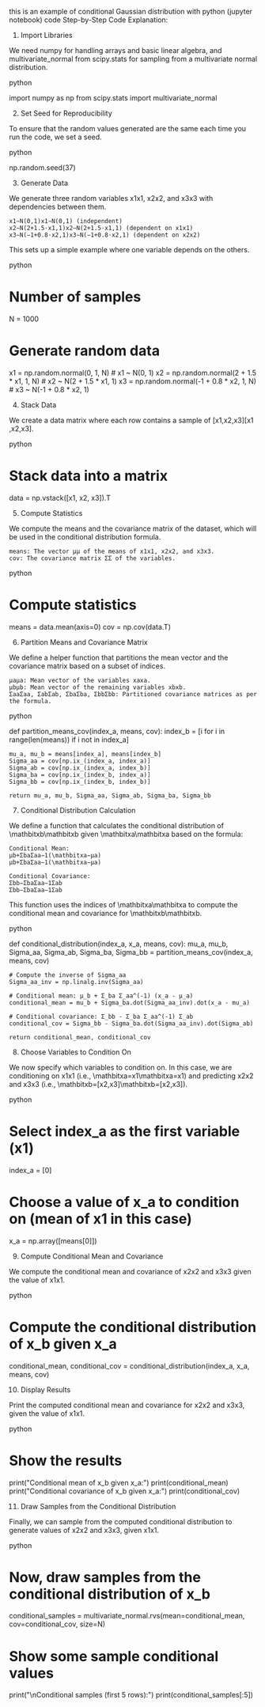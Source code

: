 this is an example of conditional Gaussian distribution with python (jupyter notebook) code
Step-by-Step Code Explanation:
1. Import Libraries

We need numpy for handling arrays and basic linear algebra, and multivariate_normal from scipy.stats for sampling from a multivariate normal distribution.

python

import numpy as np
from scipy.stats import multivariate_normal

2. Set Seed for Reproducibility

To ensure that the random values generated are the same each time you run the code, we set a seed.

python

np.random.seed(37)

3. Generate Data

We generate three random variables x1x1​, x2x2​, and x3x3​ with dependencies between them.

    x1∼N(0,1)x1​∼N(0,1) (independent)
    x2∼N(2+1.5⋅x1,1)x2​∼N(2+1.5⋅x1​,1) (dependent on x1x1​)
    x3∼N(−1+0.8⋅x2,1)x3​∼N(−1+0.8⋅x2​,1) (dependent on x2x2​)

This sets up a simple example where one variable depends on the others.

python

# Number of samples
N = 1000

# Generate random data
x1 = np.random.normal(0, 1, N)  # x1 ~ N(0, 1)
x2 = np.random.normal(2 + 1.5 * x1, 1, N)  # x2 ~ N(2 + 1.5 * x1, 1)
x3 = np.random.normal(-1 + 0.8 * x2, 1, N)  # x3 ~ N(-1 + 0.8 * x2, 1)

4. Stack Data

We create a data matrix where each row contains a sample of [x1,x2,x3][x1​,x2​,x3​].

python

# Stack data into a matrix
data = np.vstack([x1, x2, x3]).T

5. Compute Statistics

We compute the means and the covariance matrix of the dataset, which will be used in the conditional distribution formula.

    means: The vector μμ of the means of x1x1​, x2x2​, and x3x3​.
    cov: The covariance matrix ΣΣ of the variables.

python

# Compute statistics
means = data.mean(axis=0)
cov = np.cov(data.T)

6. Partition Means and Covariance Matrix

We define a helper function that partitions the mean vector and the covariance matrix based on a subset of indices.

    μaμa​: Mean vector of the variables xaxa​.
    μbμb​: Mean vector of the remaining variables xbxb​.
    ΣaaΣaa​, ΣabΣab​, ΣbaΣba​, ΣbbΣbb​: Partitioned covariance matrices as per the formula.

python

def partition_means_cov(index_a, means, cov):
    index_b = [i for i in range(len(means)) if i not in index_a]
    
    mu_a, mu_b = means[index_a], means[index_b]
    Sigma_aa = cov[np.ix_(index_a, index_a)]
    Sigma_ab = cov[np.ix_(index_a, index_b)]
    Sigma_ba = cov[np.ix_(index_b, index_a)]
    Sigma_bb = cov[np.ix_(index_b, index_b)]
    
    return mu_a, mu_b, Sigma_aa, Sigma_ab, Sigma_ba, Sigma_bb

7. Conditional Distribution Calculation

We define a function that calculates the conditional distribution of \mathbitxb\mathbitxb​ given \mathbitxa\mathbitxa​ based on the formula:

    Conditional Mean:
    μb+ΣbaΣaa−1(\mathbitxa−μa)
    μb​+Σba​Σaa−1​(\mathbitxa​−μa​)

    Conditional Covariance:
    Σbb−ΣbaΣaa−1Σab
    Σbb​−Σba​Σaa−1​Σab​

This function uses the indices of \mathbitxa\mathbitxa​ to compute the conditional mean and covariance for \mathbitxb\mathbitxb​.

python

def conditional_distribution(index_a, x_a, means, cov):
    mu_a, mu_b, Sigma_aa, Sigma_ab, Sigma_ba, Sigma_bb = partition_means_cov(index_a, means, cov)
    
    # Compute the inverse of Sigma_aa
    Sigma_aa_inv = np.linalg.inv(Sigma_aa)
    
    # Conditional mean: μ_b + Σ_ba Σ_aa^(-1) (x_a - μ_a)
    conditional_mean = mu_b + Sigma_ba.dot(Sigma_aa_inv).dot(x_a - mu_a)
    
    # Conditional covariance: Σ_bb - Σ_ba Σ_aa^(-1) Σ_ab
    conditional_cov = Sigma_bb - Sigma_ba.dot(Sigma_aa_inv).dot(Sigma_ab)
    
    return conditional_mean, conditional_cov

8. Choose Variables to Condition On

We now specify which variables to condition on. In this case, we are conditioning on x1x1​ (i.e., \mathbitxa=x1\mathbitxa​=x1​) and predicting x2x2​ and x3x3​ (i.e., \mathbitxb=[x2,x3]\mathbitxb​=[x2​,x3​]).

python

# Select index_a as the first variable (x1)
index_a = [0]

# Choose a value of x_a to condition on (mean of x1 in this case)
x_a = np.array([means[0]])

9. Compute Conditional Mean and Covariance

We compute the conditional mean and covariance of x2x2​ and x3x3​ given the value of x1x1​.

python

# Compute the conditional distribution of x_b given x_a
conditional_mean, conditional_cov = conditional_distribution(index_a, x_a, means, cov)

10. Display Results

Print the computed conditional mean and covariance for x2x2​ and x3x3​, given the value of x1x1​.

python

# Show the results
print("Conditional mean of x_b given x_a:")
print(conditional_mean)
print("Conditional covariance of x_b given x_a:")
print(conditional_cov)

11. Draw Samples from the Conditional Distribution

Finally, we can sample from the computed conditional distribution to generate values of x2x2​ and x3x3​, given x1x1​.

python

# Now, draw samples from the conditional distribution of x_b
conditional_samples = multivariate_normal.rvs(mean=conditional_mean, cov=conditional_cov, size=N)

# Show some sample conditional values
print("\nConditional samples (first 5 rows):")
print(conditional_samples[:5])
